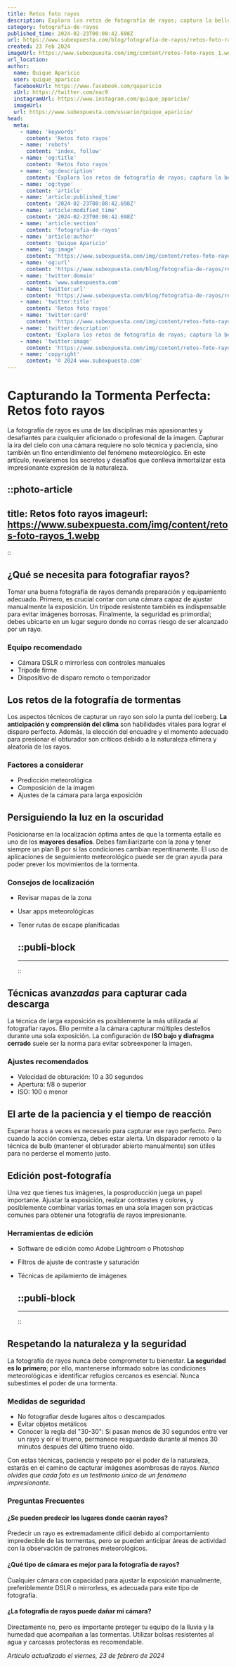 ```yaml
---
title: Retos foto rayos
description: Explora los retos de fotografía de rayos; captura la belleza eléctrica del cielo con consejos y técnicas expertas. ¡Ilumina tu talento!
category: fotografia-de-rayos
published_time: 2024-02-23T00:08:42.698Z
url: https://www.subexpuesta.com/blog/fotografia-de-rayos/retos-foto-rayos
created: 23 Feb 2024
imageUrl: https://www.subexpuesta.com/img/content/retos-foto-rayos_1.webp
url_location:
author:
  name: Quique Aparicio
  user: quique_aparicio
  facebookUrl: https://www.facebook.com/qaparicio
  xUrl: https://twitter.com/eac9
  instagramUrl: https://www.instagram.com/quique_aparicio/
  imageUrl: 
  url: https://www.subexpuesta.com/usuario/quique_aparicio/
head:
  meta:
    - name: 'keywords'
      content: 'Retos foto rayos'
    - name: 'robots'
      content: 'index, follow'
    - name: 'og:title'
      content: 'Retos foto rayos'
    - name: 'og:description'
      content: 'Explora los retos de fotografía de rayos; captura la belleza eléctrica del cielo con consejos y técnicas expertas. ¡Ilumina tu talento!'
    - name: 'og:type'
      content: 'article'
    - name: 'article:published_time'
      content: '2024-02-23T00:08:42.698Z'
    - name: 'article:modified_time'
      content: '2024-02-23T00:08:42.698Z'
    - name: 'article:section'
      content: 'fotografia-de-rayos'
    - name: 'article:author'
      content: 'Quique Aparicio'
    - name: 'og:image'
      content: 'https://www.subexpuesta.com/img/content/retos-foto-rayos_1.webp'
    - name: 'og:url'
      content: 'https://www.subexpuesta.com/blog/fotografia-de-rayos/retos-foto-rayos'
    - name: 'twitter:domain'
      content: 'www.subexpuesta.com'
    - name: 'twitter:url'
      content: 'https://www.subexpuesta.com/blog/fotografia-de-rayos/retos-foto-rayos'
    - name: 'twitter:title'
      content: 'Retos foto rayos'
    - name: 'twitter:card'
      content: 'https://www.subexpuesta.com/img/content/retos-foto-rayos_1.webp'
    - name: 'twitter:description'
      content: 'Explora los retos de fotografía de rayos; captura la belleza eléctrica del cielo con consejos y técnicas expertas. ¡Ilumina tu talento!'
    - name: 'twitter:image'
      content: 'https://www.subexpuesta.com/img/content/retos-foto-rayos_1.webp'
    - name: 'copyright'
      content: '© 2024 www.subexpuesta.com'
---
```

# Capturando la Tormenta Perfecta: Retos foto rayos

La fotografía de rayos es una de las disciplinas más apasionantes y desafiantes para cualquier aficionado o profesional de la imagen. Capturar la ira del cielo con una cámara requiere no solo técnica y paciencia, sino también un fino entendimiento del fenómeno meteorológico. En este artículo, revelaremos los secretos y desafíos que conlleva inmortalizar esta impresionante expresión de la naturaleza.


::photo-article
---
title: Retos foto rayos
imageurl: https://www.subexpuesta.com/img/content/retos-foto-rayos_1.webp
---
::


## ¿Qué se necesita para fotografiar rayos?

Tomar una buena fotografía de rayos demanda preparación y equipamiento adecuado. Primero, es crucial contar con una cámara capaz de ajustar manualmente la exposición. Un trípode resistente también es indispensable para evitar imágenes borrosas. Finalmente, la seguridad es primordial; debes ubicarte en un lugar seguro donde no corras riesgo de ser alcanzado por un rayo.

### Equipo recomendado

- Cámara DSLR o mirrorless con controles manuales
- Trípode firme
- Dispositivo de disparo remoto o temporizador

## Los retos de la fotografía de tormentas

Los aspectos técnicos de capturar un rayo son solo la punta del iceberg. **La anticipación y comprensión del clima** son habilidades vitales para lograr el disparo perfecto. Además, la elección del encuadre y el momento adecuado para presionar el obturador son críticos debido a la naturaleza efímera y aleatoria de los rayos.

### Factores a considerar

- Predicción meteorológica
- Composición de la imagen
- Ajustes de la cámara para larga exposición

## Persiguiendo la luz en la oscuridad

Posicionarse en la localización óptima antes de que la tormenta estalle es uno de los **mayores desafíos**. Debes familiarizarte con la zona y tener siempre un plan B por si las condiciones cambian repentinamente. El uso de aplicaciones de seguimiento meteorológico puede ser de gran ayuda para poder prever los movimientos de la tormenta.

### Consejos de localización

- Revisar mapas de la zona
- Usar apps meteorológicas
- Tener rutas de escape planificadas


  ::publi-block
  ---
  ---
  ::
  
  
## Técnicas avan*zadas* para capturar cada descarga

La técnica de larga exposición es posiblemente la más utilizada al fotografiar rayos. Ello permite a la cámara capturar múltiples destellos durante una sola exposición. La configuración de **ISO bajo y diafragma cerrado** suele ser la norma para evitar sobreexponer la imagen.

### Ajustes recomendados

- Velocidad de obturación: 10 a 30 segundos
- Apertura: f/8 o superior
- ISO: 100 o menor

## El arte de la paciencia y el tiempo de reacción

Esperar horas a veces es necesario para capturar ese rayo perfecto. Pero cuando la acción comienza, debes estar alerta. Un disparador remoto o la técnica de bulb (mantener el obturador abierto manualmente) son útiles para no perderse el momento justo.

## Edición post-fotografía

Una vez que tienes tus imágenes, la posproducción juega un papel importante. Ajustar la exposición, realzar contrastes y colores, y posiblemente combinar varias tomas en una sola imagen son prácticas comunes para obtener una fotografía de rayos impresionante.

### Herramientas de edición

- Software de edición como Adobe Lightroom o Photoshop
- Filtros de ajuste de contraste y saturación
- Técnicas de apilamiento de imágenes


  ::publi-block
  ---
  ---
  ::
  
  
## Respetando la naturaleza y la seguridad

La fotografía de rayos nunca debe comprometer tu bienestar. **La seguridad es lo primero**; por ello, mantenerse informado sobre las condiciones meteorológicas e identificar refugios cercanos es esencial. Nunca subestimes el poder de una tormenta.

### Medidas de seguridad

- No fotografiar desde lugares altos o descampados
- Evitar objetos metálicos
- Conocer la regla del "30-30": Si pasan menos de 30 segundos entre ver un rayo y oír el trueno, permanece resguardado durante al menos 30 minutos después del último trueno oído.

Con estas técnicas, paciencia y respeto por el poder de la naturaleza, estarás en el camino de capturar imágenes asombrosas de rayos. *Nunca olvides que cada foto es un testimonio único de un fenómeno impresionante.* 

### **Preguntas Frecuentes**

#### ¿Se pueden predecir los lugares donde caerán rayos?
Predecir un rayo es extremadamente difícil debido al comportamiento impredecible de las tormentas, pero se pueden anticipar áreas de actividad con la observación de patrones meteorológicos.

#### ¿Qué tipo de cámara es mejor para la fotografía de rayos?
Cualquier cámara con capacidad para ajustar la exposición manualmente, preferiblemente DSLR o mirrorless, es adecuada para este tipo de fotografía.

#### ¿La fotografía de rayos puede dañar mi cámara?
Directamente no, pero es importante proteger tu equipo de la lluvia y la humedad que acompañan a las tormentas. Utilizar bolsas resistentes al agua y carcasas protectoras es recomendable.

_Artículo actualizado el viernes, 23 de febrero de 2024_